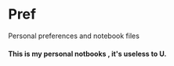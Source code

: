 Pref
====
Personal preferences and notebook files

#### This is my personal notbooks , it's useless to U.
